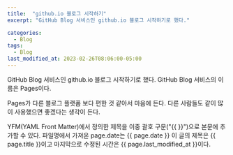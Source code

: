 ```yaml
---
title:  "github.io 블로그 시작하기"
excerpt: "GitHub Blog 서비스인 github.io 블로그 시작하기로 했다."

categories:
  - Blog
tags:
  - Blog
last_modified_at: 2023-02-26T08:06:00-05:00
---
```


GitHub Blog 서비스인 github.io 블로그 시작하기로 했다.
GitHub Blog 서비스의 이름은 Pages이다.

Pages가 다른 블로그 플랫폼 보다 편한 것 같아서 마음에 든다.
다른 사람들도 같이 많이 사용했으면 좋겠다는 생각이 든다.

YFM(YAML Front Matter)에서 정의한 제목을 이중 괄호 구문("\{\{ \}\}")으로 본문에 추가할 수 있다.
파일명에서 가져온 page.date는 {{ page.date }}
이 글의 제목은 {{ page.title }}이고
마지막으로 수정된 시간은 {{ page.last_modified_at }}이다.
